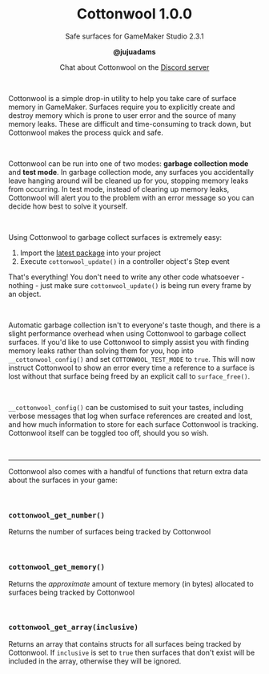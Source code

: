 <h1 align="center">Cottonwool 1.0.0</h1>

<p align="center">Safe surfaces for GameMaker Studio 2.3.1</p>

<p align="center"><b>@jujuadams</b></p>

<p align="center">Chat about Cottonwool on the <a href="https://discord.gg/8krYCqr">Discord server</a></p>

&nbsp;

Cottonwool is a simple drop-in utility to help you take care of surface memory in GameMaker. Surfaces require you to explicitly create and destroy memory which is prone to user error and the source of many memory leaks. These are difficult and time-consuming to track down, but Cottonwool makes the process quick and safe.

&nbsp;

Cottonwool can be run into one of two modes: **garbage collection mode** and **test mode**. In garbage collection mode, any surfaces you accidentally leave hanging around will be cleaned up for you, stopping memory leaks from occurring. In test mode, instead of clearing up memory leaks, Cottonwool will alert you to the problem with an error message so you can decide how best to solve it yourself.

&nbsp;

Using Cottonwool to garbage collect surfaces is extremely easy:
1. Import the [latest package](https://github.com/JujuAdams/Cottonwool/releases/) into your project
2. Execute `cottonwool_update()` in a controller object's Step event

That's everything! You don't need to write any other code whatsoever - nothing - just make sure `cottonwool_update()` is being run every frame by an object.

&nbsp;

Automatic garbage collection isn't to everyone's taste though, and there is a slight performance overhead when using Cottonwool to garbage collect surfaces. If you'd like to use Cottonwool to simply assist you with finding memory leaks rather than solving them for you, hop into `__cottonwool_config()` and set `COTTONWOOL_TEST_MODE` to `true`. This will now instruct Cottonwool to show an error every time a reference to a surface is lost without that surface being freed by an explicit call to `surface_free()`.

&nbsp;

`__cottonwool_config()` can be customised to suit your tastes, including verbose messages that log when surface references are created and lost, and how much information to store for each surface Cottonwool is tracking. Cottonwool itself can be toggled too off, should you so wish.

&nbsp;

-----

Cottonwool also comes with a handful of functions that return extra data about the surfaces in your game:

&nbsp;

### `cottonwool_get_number()` ###

Returns the number of surfaces being tracked by Cottonwool

&nbsp;

### `cottonwool_get_memory()` ###

Returns the *approximate* amount of texture memory (in bytes) allocated to surfaces being tracked by Cottonwool

&nbsp;

### `cottonwool_get_array(inclusive)` ###

Returns an array that contains structs for all surfaces being tracked by Cottonwool. If `inclusive` is set to `true` then surfaces that don't exist will be included in the array, otherwise they will be ignored.
